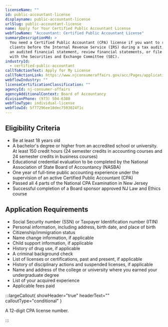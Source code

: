 ```yaml
---
licenseName: ""
id: public-accountant-license
displayname: public-accountant-license
urlSlug: public-accountant-license
name: Apply for Your Certified Public Accountant License
webflowName: "Accountant: Certified Public Accountant License"
summaryDescriptionMd: >
  You need a Certified Public Accountant (CPA) license if you want to represent
  clients before the Internal Revenue Service (IRS) during a tax audit, prepare
  an audited financial statement, review financial statements, or file reports
  with the Securities and Exchange Committee (SEC).
industryId:
  - certified-public-accountant
callToActionText: Apply for My License
callToActionLink: https://www.njconsumeraffairs.gov/acc/Pages/applications.aspx
webflowIndustry: ""
licenseCertificationClassification: ""
agencyId: nj-consumer-affairs
agencyAdditionalContext: Board of Accountancy
divisionPhone: (973) 504-6380
webflowType: individual-license
webflowId: 5f77296ee10dec7593024f1c
---
```


## Eligibility Criteria

- Be at least 18 years old
- A bachelor's degree or higher from an accredited school or university. At least 150 credit hours (24 semester credits in accounting courses and 24 semester credits in business courses)
- Educational credential evaluation to be completed by the National Association of State Board of Accountancy (NASBA)
- One year of full-time public accounting experience under the supervision of an active Certified Public Accountant (CPA)
- Passed all 4 parts of the National CPA Examination in New Jersey
- Successful completion of a Board sponsor approved NJ Law and Ethics course

## Application Requirements

- Social Security number (SSN) or Taxpayer Identification number (ITIN)
- Personal information, including address, birth date, and place of birth
- Citizenship/immigration status
- Name change information, if applicable
- Child support information, if applicable
- History of drug use, if applicable
- A criminal background check
- List of licenses or certifications, past and present, if applicable
- History of disciplinary actions and suspended licenses, if applicable
- Name and address of the college or university where you earned your undergraduate degree
- List of your acquired experience
- Applicable fees paid

:::largeCallout{ showHeader="true" headerText="" calloutType="conditional" }

A 12-digit CPA license number.

:::
